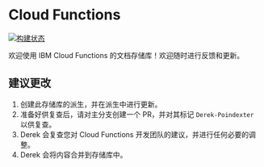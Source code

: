 # Cloud Functions

[![构建状态](https://travis.ibm.com/BlueMix-Fabric/bluewhisk-docs.svg?token=Rt7qrw9ADrkv4kFiywCq&branch=master)](https://travis.ibm.com/BlueMix-Fabric/bluewhisk-docs)

欢迎使用 IBM Cloud Functions 的文档存储库！欢迎随时进行反馈和更新。





## 建议更改

1. 创建此存储库的派生，并在派生中进行更新。
2. 准备好供复查后，请对主分支创建一个 PR，并对其标记 `Derek-Poindexter` 以供复查。
3. Derek 会复查您对 Cloud Functions 开发团队的建议，并进行任何必要的调整。
4. Derek 会将内容合并到存储库中。





